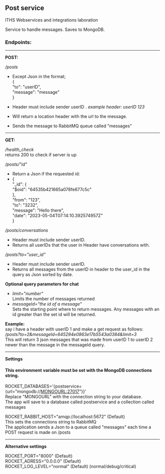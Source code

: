 ## Post service

ITHS Webservices and integrations laboration

Service to handle messages.
Saves to MongoDB.

### Endpoints:

---
**POST:**

*/posts*

- Except Json in the format;   
  {  
  "to": "userID",  
  "message": "message"  
  }

- Header must include sender userID .
  _example header: userID 123_
- Will return a location header with the url to the message.
- Sends the message to RabbitMQ queue called "messages"

---
**GET:**

*/health_check*  
returns 200 to check if server is up

*/posts/"id"*

* Return a Json if the requested id:
* {  
  "_id": {  
  "$oid": "64535b421665a078fe677c5c"  
  },  
  "from": "123",  
  "to": "3232",  
  "message": "Hello there",  
  "date": "2023-05-04T07:14:10.392574957Z"  
  }

*/posts/conversations*

* Header must include sender userID.
* Returns all userIDs that the user in Header have conversations with.

*/posts?to="user_id"*

* Header must include sender userID.
* Returns all messages from the userID in header to the user_id in the query as Json sorted by date.

**Optional query parameters for chat**

* _limit="number"_  
  Limits the number of messages returned
* _messageId="the id of a message"_  
  Sets the starting point where to return messages. Any messages with an id greater than the set id will be returned.

**Example:**  
say i have a header with userID 1 and make a get request as follows:  
_/posts?to=2&messageId=645294e0863e17b5543a0384&limit=3_  
This will return 3 json messages that was made from userID 1 to userID 2 newer than the message in the messageId query.

---
**Settings**

#### This environment variable must be set with the MongoDB connections string.

ROCKET_DATABASES='{postservice={url="mongodb://<MONGOURL:27017>"}}'  
Replace "MONGOURL" with the connection string to your database.  
The app will save to a database called postservice and a collection called messages


ROCKET_RABBIT_HOST="amqp://localhost:5672" (Default)  
This sets the connections string to RabbitMQ  
The application sends a Json to a queue called "messages" each time a POST request is made on /posts

---

**Alternative settings**

ROCKET_PORT="8000" (Default)  
ROCKET_ADRESS="0.0.0.0" (Default)  
ROCKET_LOG_LEVEL="normal" (Default) (normal/debug/critical)  



